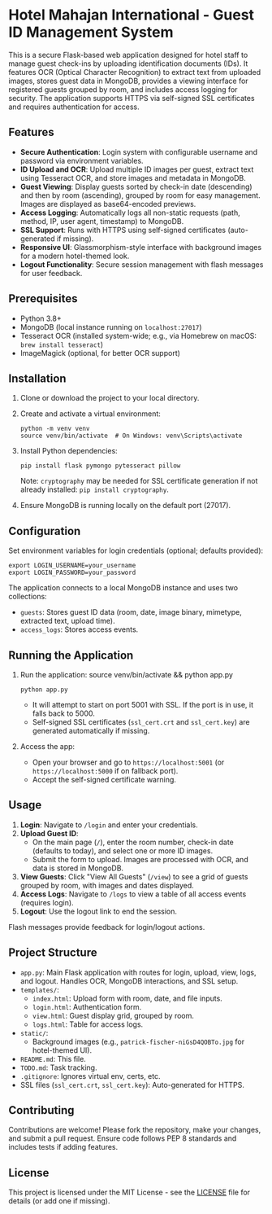 # Hotel Mahajan International - Guest ID Management System

This is a secure Flask-based web application designed for hotel staff to manage guest check-ins by uploading identification documents (IDs). It features OCR (Optical Character Recognition) to extract text from uploaded images, stores guest data in MongoDB, provides a viewing interface for registered guests grouped by room, and includes access logging for security. The application supports HTTPS via self-signed SSL certificates and requires authentication for access.

## Features

- **Secure Authentication**: Login system with configurable username and password via environment variables.
- **ID Upload and OCR**: Upload multiple ID images per guest, extract text using Tesseract OCR, and store images and metadata in MongoDB.
- **Guest Viewing**: Display guests sorted by check-in date (descending) and then by room (ascending), grouped by room for easy management. Images are displayed as base64-encoded previews.
- **Access Logging**: Automatically logs all non-static requests (path, method, IP, user agent, timestamp) to MongoDB.
- **SSL Support**: Runs with HTTPS using self-signed certificates (auto-generated if missing).
- **Responsive UI**: Glassmorphism-style interface with background images for a modern hotel-themed look.
- **Logout Functionality**: Secure session management with flash messages for user feedback.

## Prerequisites

- Python 3.8+ 
- MongoDB (local instance running on `localhost:27017`)
- Tesseract OCR (installed system-wide; e.g., via Homebrew on macOS: `brew install tesseract`)
- ImageMagick (optional, for better OCR support)

## Installation

1. Clone or download the project to your local directory.
2. Create and activate a virtual environment:
   ```
   python -m venv venv
   source venv/bin/activate  # On Windows: venv\Scripts\activate
   ```
3. Install Python dependencies:
   ```
   pip install flask pymongo pytesseract pillow
   ```
   Note: `cryptography` may be needed for SSL certificate generation if not already installed: `pip install cryptography`.

4. Ensure MongoDB is running locally on the default port (27017).

## Configuration

Set environment variables for login credentials (optional; defaults provided):
```
export LOGIN_USERNAME=your_username
export LOGIN_PASSWORD=your_password
```

The application connects to a local MongoDB instance and uses two collections:
- `guests`: Stores guest ID data (room, date, image binary, mimetype, extracted text, upload time).
- `access_logs`: Stores access events.

## Running the Application

1. Run the application: source venv/bin/activate && python app.py
   ```
   python app.py
   ```
   - It will attempt to start on port 5001 with SSL. If the port is in use, it falls back to 5000.
   - Self-signed SSL certificates (`ssl_cert.crt` and `ssl_cert.key`) are generated automatically if missing.

2. Access the app:
   - Open your browser and go to `https://localhost:5001` (or `https://localhost:5000` if on fallback port).
   - Accept the self-signed certificate warning.

## Usage

1. **Login**: Navigate to `/login` and enter your credentials.
2. **Upload Guest ID**:
   - On the main page (`/`), enter the room number, check-in date (defaults to today), and select one or more ID images.
   - Submit the form to upload. Images are processed with OCR, and data is stored in MongoDB.
3. **View Guests**: Click "View All Guests" (`/view`) to see a grid of guests grouped by room, with images and dates displayed.
4. **Access Logs**: Navigate to `/logs` to view a table of all access events (requires login).
5. **Logout**: Use the logout link to end the session.

Flash messages provide feedback for login/logout actions.

## Project Structure

- `app.py`: Main Flask application with routes for login, upload, view, logs, and logout. Handles OCR, MongoDB interactions, and SSL setup.
- `templates/`:
  - `index.html`: Upload form with room, date, and file inputs.
  - `login.html`: Authentication form.
  - `view.html`: Guest display grid, grouped by room.
  - `logs.html`: Table for access logs.
- `static/`:
  - Background images (e.g., `patrick-fischer-niGsD4QOBTo.jpg` for hotel-themed UI).
- `README.md`: This file.
- `TODO.md`: Task tracking.
- `.gitignore`: Ignores virtual env, certs, etc.
- SSL files (`ssl_cert.crt`, `ssl_cert.key`): Auto-generated for HTTPS.

## Contributing

Contributions are welcome! Please fork the repository, make your changes, and submit a pull request. Ensure code follows PEP 8 standards and includes tests if adding features.

## License

This project is licensed under the MIT License - see the [LICENSE](LICENSE) file for details (or add one if missing).
